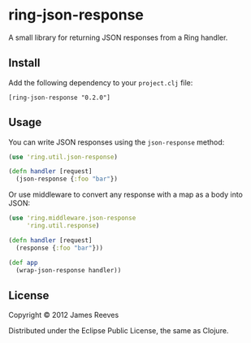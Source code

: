 # ring-json-response

A small library for returning JSON responses from a Ring handler.

## Install

Add the following dependency to your `project.clj` file:

    [ring-json-response "0.2.0"]

## Usage

You can write JSON responses using the `json-response` method:

```clojure
(use 'ring.util.json-response)

(defn handler [request]
  (json-response {:foo "bar"})
```

Or use middleware to convert any response with a map as a body into
JSON:

```clojure
(use 'ring.middleware.json-response
     'ring.util.response)

(defn handler [request]
  (response {:foo "bar"}))

(def app
  (wrap-json-response handler))
```

## License

Copyright © 2012 James Reeves

Distributed under the Eclipse Public License, the same as Clojure.
